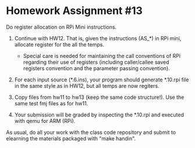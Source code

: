 # Homework Assignment #13

Do register allocation on RPi Mini instructions.

1.  Continue with HW12. That is, given the instructions (AS\_\*) in RPi mini, allocate register for the all the temps.

    * Special care is needed for maintaining the call conventions of RPi regarding their use of registers (including caller/callee saved registers convention and the parameter passing convention). 

2. For each input source (\*.6.ins), your program should generate *.10.rpi file in the same style as in HW12, but all temps are now regiters.

3. Copy files from hw11 to hw13 (keep the same code structure!). Use the same test fmj files as for hw11.

4. Your submission will be graded by inspecting the \*.10.rpi and executed with qemu for ARM (RPi).
  
As usual, do all your work with the class code repository and submit to elearning the materials packaged with "make handin".